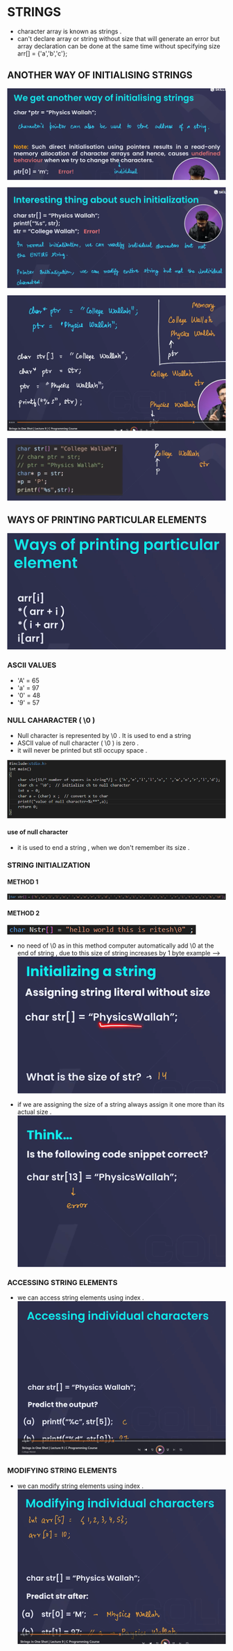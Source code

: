 #   STRINGS
- character array is known as strings .
- can't declare array or string without size that will generate an error but array declaration can be done at the same time without specifying size arr[] = {'a','b','c'};

## ANOTHER WAY OF INITIALISING STRINGS

![alt text](image-10.png)

![alt text](image-12.png)

![alt text](image-13.png)

![alt text](image-14.png)


## WAYS OF PRINTING PARTICULAR ELEMENTS

![alt text](image-9.png)

###  ASCII VALUES
- 'A' = 65
- 'a' = 97
- '0' = 48
- '9' = 57

### NULL CAHARACTER ( \0 )
- Null character is represented by \0 . It is used to end a string 
- ASCII value of null character ( \0 ) is zero .
- it will never be printed but stll occupy space .

![alt text](image.png)

#### use of null character
- it is used to  end a string , when we don't remember its size .


### STRING INITIALIZATION

#### METHOD 1
![alt text](image-3.png)
#### METHOD 2
![alt text](image-4.png)

- no need of \0 as in this method computer automatically  add \0 at the end of  string , due to this size of string increases by 1 byte example -->
![alt text](image-5.png)

- if we are assigning the size of a string always assign it one more than its actual size .
![alt text](image-6.png)

### ACCESSING  STRING ELEMENTS
- we can access string elements using index .
![alt text](image-7.png)

### MODIFYING STRING ELEMENTS
- we can modify string elements using index .
![alt text](image-8.png)
